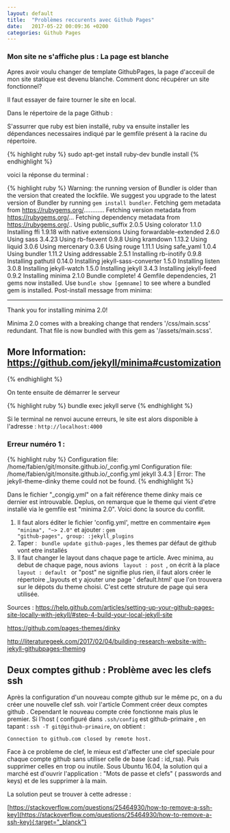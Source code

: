 ```yaml
---
layout: default
title:  "Problèmes reccurents avec Github Pages"
date:   2017-05-22 00:09:36 +0200
categories: Github Pages
---
```


<h3>Mon site ne s'affiche plus : La page est blanche</h3>

Apres avoir voulu changer de template GithubPages, la page d'acceuil de mon site statique est devenu blanche.
Comment donc récupérer un site fonctionnel?

Il faut essayer de faire tourner le site en local.



Dans le répertoire de la page Github :


S'assurrer que ruby est bien installé, ruby va ensuite installer les dépendances necessaires indiqué par le gemfile présent à la racine du répertoire.

{% highlight ruby %}
 sudo apt-get install ruby-dev
 bundle install
{% endhighlight %}

voici la réponse du terminal :

{% highlight ruby %}
Warning: the running version of Bundler is older than the version that created the lockfile. We suggest you upgrade to the latest version of Bundler by running `gem install bundler`.
Fetching gem metadata from https://rubygems.org/............
Fetching version metadata from https://rubygems.org/...
Fetching dependency metadata from https://rubygems.org/..
Using public_suffix 2.0.5
Using colorator 1.1.0
Installing ffi 1.9.18 with native extensions
Using forwardable-extended 2.6.0
Using sass 3.4.23
Using rb-fsevent 0.9.8
Using kramdown 1.13.2
Using liquid 3.0.6
Using mercenary 0.3.6
Using rouge 1.11.1
Using safe_yaml 1.0.4
Using bundler 1.11.2
Using addressable 2.5.1
Installing rb-inotify 0.9.8
Installing pathutil 0.14.0
Installing jekyll-sass-converter 1.5.0
Installing listen 3.0.8
Installing jekyll-watch 1.5.0
Installing jekyll 3.4.3
Installing jekyll-feed 0.9.2
Installing minima 2.1.0
Bundle complete! 4 Gemfile dependencies, 21 gems now installed.
Use `bundle show [gemname]` to see where a bundled gem is installed.
Post-install message from minima:

----------------------------------------------
Thank you for installing minima 2.0!

Minima 2.0 comes with a breaking change that
renders '<your-site>/css/main.scss' redundant.
That file is now bundled with this gem as
'<minima>/assets/main.scss'.

More Information:
https://github.com/jekyll/minima#customization
----------------------------------------------

{% endhighlight %}

 
On tente ensuite de démarrer le serveur
 
 {% highlight ruby %}
   bundle exec jekyll serve
{% endhighlight %}

Si le terminal ne renvoi aucune erreurs, le site est alors disponible à l'adresse : <code>http://localhost:4000</code>


<h3>Erreur numéro 1 :</h3>

 {% highlight ruby %}
Configuration file: /home/fabien/git/monsite.github.io/_config.yml
Configuration file: /home/fabien/git/monsite.github.io/_config.yml
jekyll 3.4.3 | Error:  The jekyll-theme-dinky theme could not be found.
{% endhighlight %}

Dans le fichier "_congig.yml" on a fait référence theme dinky mais ce dernier est introuvable. Deplus, on remarque que le theme qui vient d'etre installé via le gemfile est "minima 2.0". 
Voici donc la source du conflit.

1. Il faut alors éditer le fichier 'config.yml', mettre en commentaire <code>#gem "minima", "~> 2.0"</code> et ajouter : <code>gem "github-pages", group: :jekyll_plugins</code>
2. Taper : <code> bundle update github-pages</code> , les themes par défaut de github vont etre installés
3. Il faut changer le layout dans chaque page te article. Avec minima, au debut de chaque page, nous avions <code> layout : post </code>, on écrit à la place <code> layout : default </code> or "post" ne signifie plus rien, il faut alors créer le répertoire _layouts et y ajouter une page ' default.html' que l'on trouvera sur le dépots du theme choisi. C'est cette struture de page qui sera utilisée.

Sources : 
<a href="https://help.github.com/articles/setting-up-your-github-pages-site-locally-with-jekyll/#step-4-build-your-local-jekyll-site" target="_blanck">https://help.github.com/articles/setting-up-your-github-pages-site-locally-with-jekyll/#step-4-build-your-local-jekyll-site</a>

https://github.com/pages-themes/dinky

http://literaturegeek.com/2017/02/04/building-research-website-with-jekyll-githubpages-theming




## Deux comptes github : Problème avec les clefs ssh ##
 Après la configuration d'un nouveau compte github sur le même pc, on a du créer une nouvelle clef ssh. voir l'article Comment créer deux comptes github . Cependant le nouveau compte crée fonctionne mais plus le premier. Si l'host ( configuré dans `.ssh/config` est github-primaire , en tapant : `ssh -T git@github-primaire`, on obtient : 

```SHELL
Connection to github.com closed by remote host.

```

Face à ce probleme de clef, le mieux est d'affecter une clef speciale pour chaque compte github sans utiliser celle de base (cad : id_rsa). Puis supprimer celles en trop ou inutile. Sous Ubuntu 16.04, la solution qui a marché est d'ouvrir l'application : "Mots de passe et clefs" ( passwords and keys) et de les supprimer à la main.

La solution peut se trouver à cette adresse :

[https://stackoverflow.com/questions/25464930/how-to-remove-a-ssh-key](https://stackoverflow.com/questions/25464930/how-to-remove-a-ssh-key){:target="_blanck"}